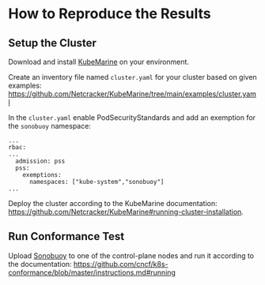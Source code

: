 # How to Reproduce the Results

## Setup the Cluster

Download and install [KubeMarine](https://github.com/Netcracker/KubeMarine#kubemarine-cli-installation) on your environment.

Create an inventory file named `cluster.yaml` for your cluster based on given examples: https://github.com/Netcracker/KubeMarine/tree/main/examples/cluster.yaml

In the `cluster.yaml` enable PodSecurityStandards and add an exemption for the `sonobuoy` namespace:
```
...
rbac:
...
  admission: pss
  pss:
    exemptions:
      namespaces: ["kube-system","sonobuoy"]
...

```

Deploy the cluster according to the KubeMarine documentation: https://github.com/Netcracker/KubeMarine#running-cluster-installation.

## Run Conformance Test

Upload [Sonobuoy](https://github.com/vmware-tanzu/sonobuoy) to one of the control-plane nodes and run it according to the documentation: https://github.com/cncf/k8s-conformance/blob/master/instructions.md#running


